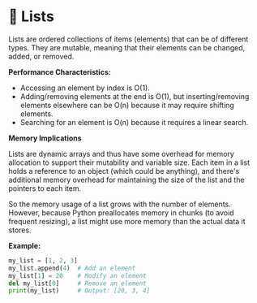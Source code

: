 # 📝 Lists

Lists are ordered collections of items (elements) that can be of different types. They are mutable, meaning that their elements can be changed, added, or removed.

**Performance Characteristics:**

- Accessing an element by index is O(1).
- Adding/removing elements at the end is O(1), but inserting/removing elements elsewhere can be O(n) because it may require shifting elements.
- Searching for an element is O(n) because it requires a linear search.

**Memory Implications**

Lists are dynamic arrays and thus have some overhead for memory allocation to support their mutability and variable size. Each item in a list holds a reference to an object (which could be anything), and there's additional memory overhead for maintaining the size of the list and the pointers to each item.

So the memory usage of a list grows with the number of elements. However, because Python preallocates memory in chunks (to avoid frequent resizing), a list might use more memory than the actual data it stores.

**Example:**

```python
my_list = [1, 2, 3]
my_list.append(4)  # Add an element
my_list[1] = 20    # Modify an element
del my_list[0]     # Remove an element
print(my_list)     # Output: [20, 3, 4]
```